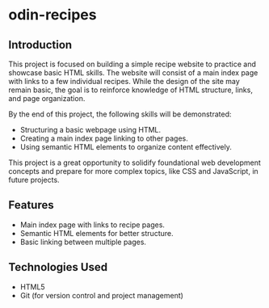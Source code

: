 # odin-recipes

## Introduction
This project is focused on building a simple recipe website to practice and showcase basic HTML skills. The website will consist of a main index page with links to a few individual recipes. While the design of the site may remain basic, the goal is to reinforce knowledge of HTML structure, links, and page organization.

By the end of this project, the following skills will be demonstrated:
- Structuring a basic webpage using HTML.
- Creating a main index page linking to other pages.
- Using semantic HTML elements to organize content effectively.

This project is a great opportunity to solidify foundational web development concepts and prepare for more complex topics, like CSS and JavaScript, in future projects.

## Features
- Main index page with links to recipe pages.
- Semantic HTML elements for better structure.
- Basic linking between multiple pages.

## Technologies Used
- HTML5
- Git (for version control and project management)
